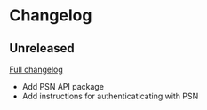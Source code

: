 # Changelog

## Unreleased

[Full changelog][unreleased]

- Add PSN API package
- Add instructions for authenticaticating with PSN

[unreleased]: https://github.com/yndajas/video-game-library/compare/9b793f6...HEAD
